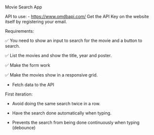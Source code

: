 Movie Search App

API to use: - https://www.omdbapi.com/ Get the API Key on the website itself by registering your email.

Requirements:

✅ You need to show an input to search for the movie and a button to search.

✅ List the movies and show the title, year and poster.

✅ Make the form work

✅ Make the movies show in a responsive grid.

 - Fetch data to the API

First iteration:

 - Avoid doing the same search twice in a row.

 - Have the search done automatically when typing.

 - Prevents the search from being done continuously when typing (debounce)